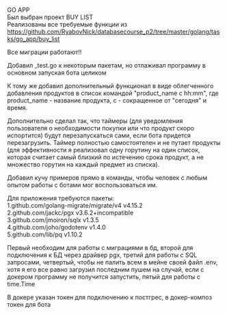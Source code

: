 GO APP  
Был выбран проект BUY LIST  
Реализованы все требуемые функции из https://github.com/RyabovNick/databasecourse_p2/tree/master/golang/tasks/go_app/buy_list

Все миграции работают!!

Добавил _test.go к некоторым пакетам, но отлаживал программу в основном запуская бота целиком

К тому же добавил дополнительный функционал в виде облегченного добавления продуктов в список командой "product_name с hh:mm", где product_name - название продукта, с - сокращенное от "сегодня" и время.

Дополнительно сделал так, что таймеры (для уведомления пользователя о необходимости покупки или что продукт скоро испортится) будут перезапускаться сами, если бота придется перезагрузить. Таймер полностью самостоятелен и не путает продукты (для эффективности я реализовал одну горутину на один список, которая считает самый близкий по истечению срока продукт, а не множество горутин на каждый предмет из списка). 

Добавил кучу примеров прямо в команды, чтобы человек с любым опытом работы с ботами мог воспользоваться им.

Для приложения требуются пакеты:  
1.github.com/golang-migrate/migrate/v4 v4.15.2  
2.github.com/jackc/pgx v3.6.2+incompatible  
3.github.com/jmoiron/sqlx v1.3.5  
4.github.com/joho/godotenv v1.4.0  
5.github.com/lib/pq v1.10.2  

Первый необходим для работы с миграциями в бд, второй для подключения к БД через драйвер pgx, третий для работы с SQL запросами, четвертый, чтобы не палить всем в мейне своей файл .env, хотя я его все равно загрузил последним пушем на случай, если с докером программу не получится запустить, пятый для работы с time.Time

В докере указан токен для подключению к постгрес, в докер-композ токен для бота
